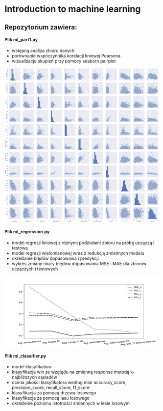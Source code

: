 # Introduction to machine learning

## Repozytorium zawiera:
#### Plik ml_part1.py
- wstępną analiza zbioru danych
- porównanie wspóczynnika korelacji liniowej Pearsona
- wizualizacje skupień przy pomocy seaborn pairplot

![](/images/wykres_skupien.png)

#### Plik ml_regression.py
- model regresji liniowej z różnymi podziałami zbioru na próbę uczączą i testową
- model regresji wielomianowej wraz z redukcją zmiennych modelu
- określanie błędów dopasowania i predykcji
- wykres zmiany miary błędów dopasowania MSE i MAE dla zbiorów uczączych i testowych

![](/images/wykres_regresja.png)

#### Plik ml_classifier.py
- model klasyfikatora
- klasyfikacja win ze względu na zmienną response metodą k-najbliższych sąsiadów
- ocena jakości klasyfikatora według miar accuracy_score, precision_score, recall_score, f1_score
- klasyfikacja za pomocą drzewa losowego
- klasyfikacja za pomocą lasu losowego
- określenie poziomu istotności zmiennych w lesie losowym

